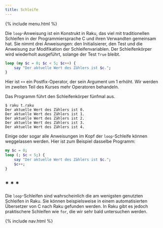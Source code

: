 ```yaml
---
title: Schleife
---
```


{% include menu.html %}

Die `loop`-Anweisung ist ein Konstrukt in Raku, das viel mit traditionellen Schleifen in der Programmiersprache C und ihren Verwandten gemeinsam hat. Sie nimmt drei Anweisungen: den Initialisierer, den Test und die Anweisung zur Modifikation der Schleifenvariablen. Der Schleifenkörper wird wiederholt ausgeführt, solange der Test `True` bleibt.

```raku
loop (my $c = 0; $c < 5; $c++) {
    say "Der aktuelle Wert des Zählers ist $c.";
}
```

Hier ist `++` ein Postfix-Operator, der sein Argument um 1 erhöht. Wir werden im zweiten Teil des Kurses mehr Operatoren behandeln.

Das Programm führt den Schleifenkörper fünfmal aus.

```console
$ raku t.raku
Der aktuelle Wert des Zählers ist 0.
Der aktuelle Wert des Zählers ist 1.
Der aktuelle Wert des Zählers ist 2.
Der aktuelle Wert des Zählers ist 3.
Der aktuelle Wert des Zählers ist 4.
```

Einige oder sogar alle Anweisungen im Kopf der `loop`-Schleife können weggelassen werden. Hier ist zum Beispiel dasselbe Programm:

```raku
my $c = 0;
loop (; $c < 5;) {
    say "Der aktuelle Wert des Zählers ist $c.";
    $c++;
}
```

## * * *

Die `loop`-Schleifen sind wahrscheinlich die am wenigsten genutzten Schleifen in Raku. Sie können beispielsweise in einem automatisierten Übersetzer von C nach Raku gefunden werden. In Raku gibt es jedoch praktischere Schleifen wie `for`, die wir sehr bald untersuchen werden.

{% include nav.html %}